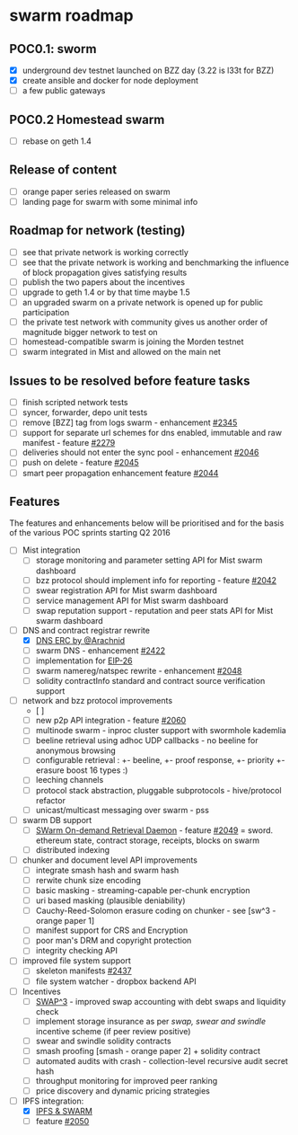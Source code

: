 # swarm roadmap 

## POC0.1: sworm

* [x] underground dev testnet launched on BZZ day (3.22 is l33t for BZZ)
* [x] create ansible and docker for node deployment
* [ ] a few public gateways 

## POC0.2 Homestead swarm 

* [ ] rebase on geth 1.4 

## Release of content 

* [ ] orange paper series released on swarm 
* [ ] landing page for swarm with some minimal info

## Roadmap for network (testing)

* [ ] see that private network is working correctly
* [ ] see that the private network is working and benchmarking the influence of block propagation gives satisfying results
* [ ] publish the two papers about the incentives
* [ ] upgrade to geth 1.4 or by that time maybe 1.5
* [ ] an upgraded swarm on a private network is opened up for public participation
* [ ] the private test network with community gives us another order of magnitude bigger network to test on
* [ ] homestead-compatible swarm is joining the Morden testnet
* [ ] swarm integrated in Mist and allowed on the main net

## Issues to be resolved before feature tasks

* [ ] finish scripted network tests 
* [ ] syncer, forwarder, depo unit tests
* [ ] remove [BZZ] tag from logs swarm - enhancement [#2345](https://github.com/ethereum/go-ethereum/issues/2345)
* [ ] support for separate url schemes for dns enabled, immutable and raw manifest - feature [#2279](https://github.com/ethereum/go-ethereum/issues/2279)
* [ ] deliveries should not enter the sync pool - enhancement [#2046](https://github.com/ethereum/go-ethereum/issues/2046)
* [ ] push on delete - feature [#2045](https://github.com/ethereum/go-ethereum/issues/2045)
* [ ] smart peer propagation enhancement feature [#2044](https://github.com/ethereum/go-ethereum/issues/2044)

## Features

The features and enhancements below will be prioritised and for the basis of the various POC sprints starting Q2 2016

* [ ] Mist integration 
  * [ ] storage monitoring and parameter setting API for Mist swarm dashboard
  * [ ] bzz protocol should implement info for reporting - feature [#2042](https://github.com/ethereum/go-ethereum/issues/2042)
  * [ ] swear registration API for Mist swarm dashboard
  * [ ] service management API for Mist swarm dashboard
  * [ ] swap reputation support - reputation and peer stats API for Mist swarm dashboard
* [ ] DNS and contract registrar rewrite 
  * [x] [DNS ERC by @Arachnid](https://github.com/Arachnid/EIPs/blob/ens/EIPS/eip-draft-ens.md)
  * [ ] swarm DNS - enhancement [#2422](https://github.com/ethereum/go-ethereum/issues/2422)
  * [ ] implementation for [EIP-26](https://github.com/ethereum/EIPs/issues/26)
  * [ ] swarm namereg/natspec rewrite - enhancement [#2048](https://github.com/ethereum/go-ethereum/issues/2048)
  * [ ] solidity contractInfo standard and contract source verification support
* [ ] network and bzz protocol improvements
  * [ ] 
  * [ ] new p2p API integration - feature [#2060](https://github.com/ethereum/go-ethereum/issues/2060)
  * [ ] multinode swarm - inproc cluster support with swormhole kademlia 
  * [ ] beeline retrieval using adhoc UDP callbacks - no beeline for anonymous browsing 
  * [ ] configurable retrieval : +- beeline, +- proof response, +- priority +- erasure boost 16 types :)
  * [ ] leeching channels
  * [ ] protocol stack abstraction, pluggable subprotocols - hive/protocol refactor
  * [ ] unicast/multicast messaging over swarm - pss 
* [ ] swarm DB support 
  * [ ] [SWarm On-demand Retrieval Daemon](https://gist.github.com/zelig/aa6eb43615e12d834d9f) - feature [#2049](https://github.com/ethereum/go-ethereum/issues/2049) = sword. ethereum state, contract storage, receipts, blocks on swarm
  * [ ] distributed indexing
* [ ] chunker and document level API improvements
  * [ ] integrate smash hash and swarm hash
  * [ ] rerwite chunk size encoding
  * [ ] basic masking - streaming-capable per-chunk encryption 
  * [ ] uri based masking (plausible deniability)
  * [ ] Cauchy-Reed-Solomon erasure coding on chunker - see [sw^3 - orange paper 1]
  * [ ] manifest support for CRS and Encryption
  * [ ] poor man's DRM and copyright protection
  * [ ] integrity checking API
* [ ] improved file system support
  * [ ] skeleton manifests [#2437](https://github.com/ethereum/go-ethereum/issues/2437)
  * [ ] file system watcher - dropbox backend API
* [ ] Incentives
  * [ ] [SWAP^3](https://github.com/ethersphere/swarm/wiki/Swap) - improved swap accounting with debt swaps and liquidity check
  * [ ] implement storage insurance as per _swap, swear and swindle_ incentive scheme (if peer review positive)
  * [ ] swear and swindle solidity contracts
  * [ ] smash proofing [smash - orange paper 2] + solidity contract
  * [ ] automated audits with crash - collection-level recursive audit secret hash
  * [ ] throughput monitoring for improved peer ranking
  * [ ] price discovery and dynamic pricing strategies
* [ ] IPFS integration: 
  * [x] [IPFS & SWARM](https://github.com/ethereum/go-ethereum/wiki/IPFS-&-SWARM)
  * [ ] feature [#2050](https://github.com/ethereum/go-ethereum/issues/2050)
